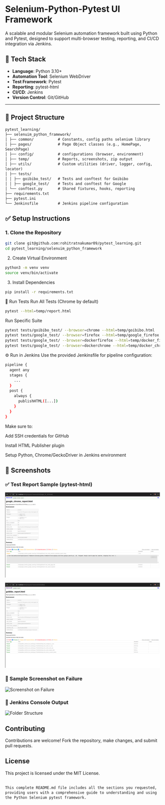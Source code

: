 # Selenium-Python-Pytest UI Framework

A scalable and modular Selenium automation framework built using Python and Pytest, designed to support multi-browser testing, reporting, and CI/CD integration via Jenkins.

## 🔧 Tech Stack

- **Language**: Python 3.10+
- **Automation Tool**: Selenium WebDriver
- **Test Framework**: Pytest
- **Reporting**: pytest-html
- **CI/CD**: Jenkins
- **Version Control**: Git/GitHub

---

## 📁 Project Structure
```
pytest_learning/
├── selenuim_python_framework/
│ ├── common/           # Constants, config paths selenium library
│ ├── pages/            # Page Object classes (e.g., HomePage, SearchPage)
│ ├── config/           # configurations (browser, environment)
│ ├── temp/             # Reports, screenshots, zip output
│ ├── utils/            # Custom utilities (driver, logger, config, locator)
│ ├── tests/
│ │ ├── goibibo_test/   # Tests and conftest for Goibibo
│ │ ├── google_test/    # Tests and conftest for Google
│ └── conftest.py       # Shared fixtures, hooks, reporting
├── requirements.txt
├── pytest.ini
└── Jenkinsfile         # Jenkins pipeline configuration
```

## ✅ Setup Instructions

### 1. Clone the Repository

```bash
git clone git@github.com:rohitratnakumar09/pytest_learning.git
cd pytest_learning/selenuim_python_framework
```
2. Create Virtual Environment
```bash
python3 -m venv venv
source venv/bin/activate
```

3. Install Dependencies
```bash
pip install -r requirements.txt
```
🧪 Run Tests
Run All Tests (Chrome by default)
```bash
pytest --html=temp/report.html
```


Run Specific Suite
```bash
pytest tests/goibibo_test/ --browser=chrome --html=temp/goibibo.html
pytest tests/google_test/ --browser=firefox --html=temp/google_firefox.html
pytest tests/google_test/ --browser=dockerfirefox --html=temp/docker_firefox.html
pytest tests/google_test/ --browser=dockerchrome --html=temp/docker_chrome.html
```
⚙️ Run in Jenkins
Use the provided Jenkinsfile for pipeline configuration:

```bash
pipeline {
  agent any
  stages {
    ...
  }
  post {
    always {
      publishHTML([...])
    }
  }
}
```

Make sure to:

Add SSH credentials for GitHub

Install HTML Publisher plugin

Setup Python, Chrome/GeckoDriver in Jenkins environment

## 📸 Screenshots

### ✅ Test Report Sample (pytest-html)
![Test Report](selenuim_python_framework/docs/screenshot/google_report.png)

![Test Report](selenuim_python_framework/docs/screenshot/goibibo.png)


### 🧪 Sample Screenshot on Failure
![Screenshot on Failure](selenuim_python_framework/docs/screenshots/test_bus_booking.py_TestBusBooking_test_select_dest_city.png)

### 📁 Jenkins Console Output
![Folder Structure](docs/screenshots/jenkins_console.png)


## Contributing

Contributions are welcome! Fork the repository, make changes, and submit pull requests.

## License

This project is licensed under the MIT License.
```

This complete README.md file includes all the sections you requested, providing users with a comprehensive guide to understanding and using the Python Selenium pytest framework.
